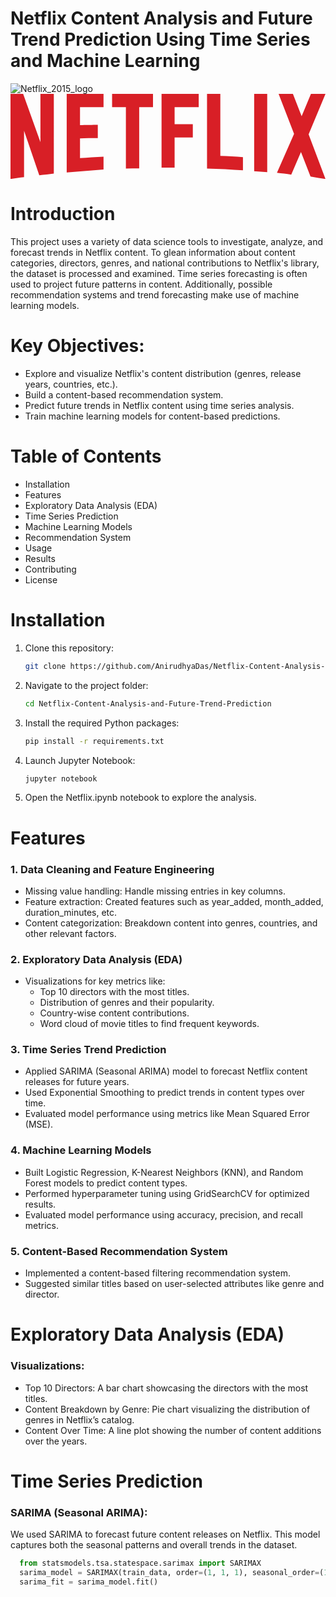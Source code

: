 # Netflix Content Analysis and Future Trend Prediction Using Time Series and Machine Learning

![Netflix_2015_logo](https://github.com/user-attachments/assets/0bdd05b5-389b-46aa-8728-10cd6819c871)<svg xmlns="http://www.w3.org/2000/svg" width="1024" height="276.742" viewBox="0 0 1024 276.742"><path d="M140.803 258.904c-15.404 2.705-31.079 3.516-47.294 5.676l-49.458-144.856v151.073c-15.404 1.621-29.457 3.783-44.051 5.945v-276.742h41.08l56.212 157.021v-157.021h43.511v258.904zm85.131-157.558c16.757 0 42.431-.811 57.835-.811v43.24c-19.189 0-41.619 0-57.835.811v64.322c25.405-1.621 50.809-3.785 76.482-4.596v41.617l-119.724 9.461v-255.39h119.724v43.241h-76.482v58.105zm237.284-58.104h-44.862v198.908c-14.594 0-29.188 0-43.239.539v-199.447h-44.862v-43.242h132.965l-.002 43.242zm70.266 55.132h59.187v43.24h-59.187v98.104h-42.433v-239.718h120.808v43.241h-78.375v55.133zm148.641 103.507c24.594.539 49.456 2.434 73.51 3.783v42.701c-38.646-2.434-77.293-4.863-116.75-5.676v-242.689h43.24v201.881zm109.994 49.457c13.783.812 28.377 1.623 42.43 3.242v-254.58h-42.43v251.338zm231.881-251.338l-54.863 131.615 54.863 145.127c-16.217-2.162-32.432-5.135-48.648-7.838l-31.078-79.994-31.617 73.51c-15.678-2.705-30.812-3.516-46.484-5.678l55.672-126.75-50.269-129.992h46.482l28.377 72.699 30.27-72.699h47.295z" fill="#d81f26"/></svg>

# Introduction
This project uses a variety of data science tools to investigate, analyze, and forecast trends in Netflix content. 
To glean information about content categories, directors, genres, and national contributions to Netflix's library, the dataset is processed and examined. 
Time series forecasting is often used to project future patterns in content. Additionally, possible recommendation systems and trend forecasting make use 
of machine learning models.

# Key Objectives:
- Explore and visualize Netflix's content distribution (genres, release years, countries, etc.).
- Build a content-based recommendation system.
- Predict future trends in Netflix content using time series analysis.
- Train machine learning models for content-based predictions.

# Table of Contents
- Installation
- Features
- Exploratory Data Analysis (EDA)
- Time Series Prediction
- Machine Learning Models
- Recommendation System
- Usage
- Results
- Contributing
- License

# Installation
1. Clone this repository:
   ```bash
   git clone https://github.com/AnirudhyaDas/Netflix-Content-Analysis-and-Future-Trend-Prediction.git

2. Navigate to the project folder:
   ```bash
   cd Netflix-Content-Analysis-and-Future-Trend-Prediction
   
3. Install the required Python packages:
   ```bash
   pip install -r requirements.txt
   
4. Launch Jupyter Notebook:
   ```bash
   jupyter notebook
   
5. Open the Netflix.ipynb notebook to explore the analysis.

# Features
### 1. Data Cleaning and Feature Engineering
- Missing value handling: Handle missing entries in key columns.
- Feature extraction: Created features such as year_added, month_added, duration_minutes, etc.
- Content categorization: Breakdown content into genres, countries, and other relevant factors.

### 2. Exploratory Data Analysis (EDA)
- Visualizations for key metrics like:
   - Top 10 directors with the most titles.
   - Distribution of genres and their popularity.
   - Country-wise content contributions.
   - Word cloud of movie titles to find frequent keywords.

### 3. Time Series Trend Prediction
- Applied SARIMA (Seasonal ARIMA) model to forecast Netflix content releases for future years.
- Used Exponential Smoothing to predict trends in content types over time.
- Evaluated model performance using metrics like Mean Squared Error (MSE).

### 4. Machine Learning Models
- Built Logistic Regression, K-Nearest Neighbors (KNN), and Random Forest models to predict content types.
- Performed hyperparameter tuning using GridSearchCV for optimized results.
- Evaluated model performance using accuracy, precision, and recall metrics.

### 5. Content-Based Recommendation System
- Implemented a content-based filtering recommendation system.
- Suggested similar titles based on user-selected attributes like genre and director.

# Exploratory Data Analysis (EDA)
### Visualizations:
- Top 10 Directors: A bar chart showcasing the directors with the most titles.
- Content Breakdown by Genre: Pie chart visualizing the distribution of genres in Netflix’s catalog.
- Content Over Time: A line plot showing the number of content additions over the years.

# Time Series Prediction
### SARIMA (Seasonal ARIMA):
We used SARIMA to forecast future content releases on Netflix. This model captures both the seasonal patterns and overall trends in the dataset.
 ```python
   from statsmodels.tsa.statespace.sarimax import SARIMAX
   sarima_model = SARIMAX(train_data, order=(1, 1, 1), seasonal_order=(1, 1, 1, 12))
   sarima_fit = sarima_model.fit()



